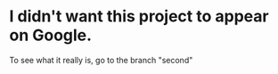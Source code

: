 # I didn't want this project to appear on Google.

To see what it really is, go to the branch "second"
